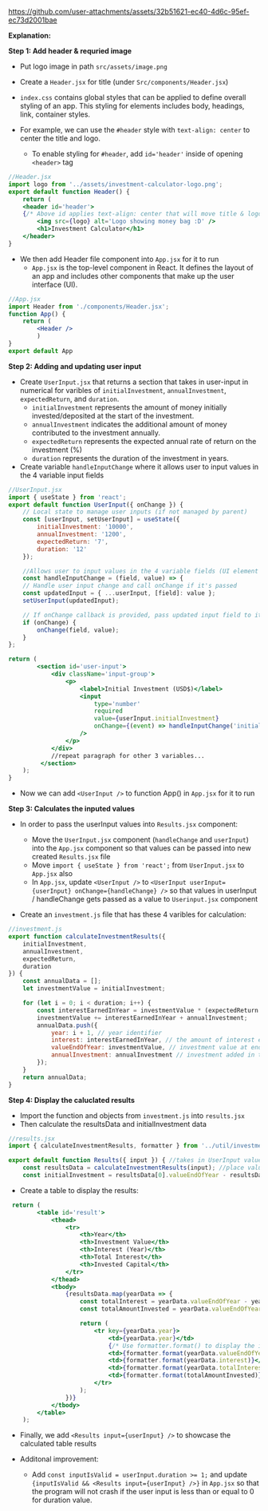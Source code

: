 
https://github.com/user-attachments/assets/32b51621-ec40-4d6c-95ef-ec73d2001bae

**Explanation:**

**Step 1: Add header & requried image**
- Put logo image in path `src/assets/image.png`

- Create a `Header.jsx` for title (under `Src/components/Header.jsx`)
- `index.css` contains global styles that can be applied to define overall styling of an app. This styling for elements includes body, headings, link, container styles.
- For example, we can use the `#header` style with `text-align: center` to center the title and logo.
    - To enable styling for `#header`, add `id='header'` inside of opening `<header>` tag
```jsx
//Header.jsx
import logo from '../assets/investment-calculator-logo.png';
export default function Header() {
    return (
    <header id='header'> 
    {/* Above id applies text-align: center that will move title & logo to center*/}
        <img src={logo} alt='Logo showing money bag :D' />
        <h1>Investment Calculator</h1>
    </header>
}
```

- We then add Header file component into `App.jsx` for it to run
  - `App.jsx` is the top-level component in React. It defines the layout of an app and includes other components that make up the user interface (UI).

```jsx
//App.jsx
import Header from './components/Header.jsx';
function App() {
    return (    
        <Header />
        )
}
export default App
```
**Step 2: Adding and updating user input**
- Create `UserInput.jsx` that returns a section that takes in user-input in numerical for varibles of `initialInvestment`, `annualInvestment`, `expectedReturn`, and `duration`. 
    - `initialInvestment` represents the amount of money initially invested/deposited at the start of the investment.
    - `annualInvestment` indicates the additional amount of money contributed to the investment annually.
    - `expectedReturn` represents the  expected annual rate of return on the investment (%)
    - `duration` represents the duration of the investment in years.
- Create variable `handleInputChange` where it allows user to input values in the 4 variable input fields

```jsx
//UserInput.jsx
import { useState } from 'react';
export default function UserInput({ onChange }) {
    // Local state to manage user inputs (if not managed by parent)
    const [userInput, setUserInput] = useState({
        initialInvestment: '10000',
        annualInvestment: '1200',
        expectedReturn: '7',
        duration: '12'
    });

    //Allows user to input values in the 4 variable fields (UI element input box)
    const handleInputChange = (field, value) => {
    // Handle user input change and call onChange if it's passed
    const updatedInput = { ...userInput, [field]: value };
    setUserInput(updatedInput);

    // If onChange callback is provided, pass updated input field to it
    if (onChange) {
        onChange(field, value);
    }
};

return (
        <section id='user-input'>
            <div className='input-group'>
                <p>
                    <label>Initial Investment (USD$)</label>
                    <input
                        type='number'
                        required
                        value={userInput.initialInvestment}
                        onChange={(event) => handleInputChange('initialInvestment', event.target.value)}
                    />
                </p>
            </div>
            //repeat paragraph for other 3 variables...
         </section>
    );
}
 ```
 - Now we can add `<UserInput />` to function App() in `App.jsx` for it to run
 
**Step 3: Calculates the inputed values**
- In order to pass the userInput values into `Results.jsx` component:
    - Move the `UserInput.jsx` component (`handleChange` and `userInput`) into the `App.jsx` component so that values can be passed into new created `Results.jsx` file
    - Move `import { useState } from 'react';` from `UserInput.jsx` to `App.jsx` also
    - In `App.jsx`, update `<UserInput />` to `<UserInput userInput={userInput} onChange={handleChange} />` so that values in userInput / handleChange gets passed as a value to `Userinput.jsx` component 

- Create an `investment.js` file that has these 4 varibles for calculation:
```jsx
//investment.js
export function calculateInvestmentResults({
    initialInvestment,
    annualInvestment,
    expectedReturn,
    duration
}) {
    const annualData = [];
    let investmentValue = initialInvestment;

    for (let i = 0; i < duration; i++) {
        const interestEarnedInYear = investmentValue * (expectedReturn / 100);
        investmentValue += interestEarnedInYear + annualInvestment;
        annualData.push({ 
            year: i + 1, // year identifier
            interest: interestEarnedInYear, // the amount of interest earned in this year
            valueEndOfYear: investmentValue, // investment value at end of year
            annualInvestment: annualInvestment // investment added in this year
        });
    }
    return annualData;
}
```

**Step 4: Display the caluclated results**
- Import the function and objects from `investment.js` into `results.jsx `
- Then calculate the resultsData and initialInvestment data
```jsx
//results.jsx
import { calculateInvestmentResults, formatter } from '../util/investment.js';

export default function Results({ input }) { //takes in UserInput values from App.jsx
    const resultsData = calculateInvestmentResults(input); //place values into investment.js to calculates investment results
    const initialInvestment = resultsData[0].valueEndOfYear - resultsData[0].interest - resultsData[0].annualInvestment;
```

- Create a table to display the results:
```jsx
 return (
        <table id='result'>
            <thead>
                <tr> 
                    <th>Year</th>
                    <th>Investment Value</th>
                    <th>Interest (Year)</th>
                    <th>Total Interest</th>
                    <th>Invested Capital</th>
                </tr>
            </thead>
            <tbody>
                {resultsData.map(yearData => {
                    const totalInterest = yearData.valueEndOfYear - yearData.annualInvestment * yearData.year - initialInvestment;
                    const totalAmountInvested = yearData.valueEndOfYear - totalInterest;

                    return (
                        <tr key={yearData.year}>
                            <td>{yearData.year}</td>
                            {/* Use formatter.format() to display the investment value to 2 decimal places */}
                            <td>{formatter.format(yearData.valueEndOfYear)}</td>
                            <td>{formatter.format(yearData.interest)}</td>
                            <td>{formatter.format(yearData.totalInterest)}</td>
                            <td>{formatter.format(totalAmountInvested)}</td> {/* Ensure only necessary columns */}
                        </tr>
                    );
                })}
            </tbody>
        </table>
    );
```

- Finally, we add `<Results input={userInput} />` to showcase the calculated table results

- Additonal improvement:
    - Add `const inputIsValid = userInput.duration >= 1;` and update `{inputIsValid && <Results input={userInput} />}` in `App.jsx` so that the program will not crash if the user input is less than or equal to 0 for duration value. 
